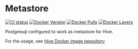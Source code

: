 # Metastore
[![CI status](https://github.com/nvtienanh/docker-metastore/workflows/CI/badge.svg?branch=9.6-alpine)](https://github.com/nvtienanh/docker-metastore/actions?query=branch%3A9.6-alpine++)
[![Docker Version](https://images.microbadger.com/badges/version/nvtienanh/metastore:9.6-alpine.svg)](https://hub.docker.com/r/nvtienanh/metastore/)
[![Docker Pulls](https://img.shields.io/docker/pulls/nvtienanh/metastore)](https://hub.docker.com/r/nvtienanh/metastore/)
[![Docker Layers](https://img.shields.io/microbadger/layers/nvtienanh/metastore/9.6-alpine)](https://hub.docker.com/r/nvtienanh/metastore/)

Postgresql configured to work as metastore for Hive.

For the usage, see [Hive Docker image repository](https://github.com/big-data-europe/docker-hive/blob/master/docker-compose.yml)
